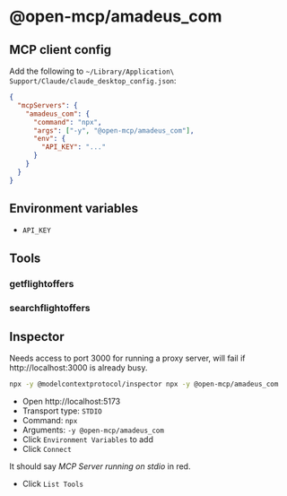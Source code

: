 # @open-mcp/amadeus_com

## MCP client config

Add the following to `~/Library/Application\ Support/Claude/claude_desktop_config.json`:

```json
{
  "mcpServers": {
    "amadeus_com": {
      "command": "npx",
      "args": ["-y", "@open-mcp/amadeus_com"],
      "env": {
        "API_KEY": "..."
      }
    }
  }
}
```

## Environment variables

- `API_KEY`

## Tools

### getflightoffers

### searchflightoffers

## Inspector

Needs access to port 3000 for running a proxy server, will fail if http://localhost:3000 is already busy.

```bash
npx -y @modelcontextprotocol/inspector npx -y @open-mcp/amadeus_com
```

- Open http://localhost:5173
- Transport type: `STDIO`
- Command: `npx`
- Arguments: `-y @open-mcp/amadeus_com`
- Click `Environment Variables` to add
- Click `Connect`

It should say _MCP Server running on stdio_ in red.

- Click `List Tools`
